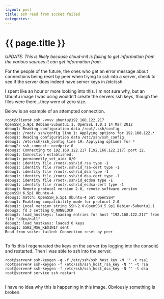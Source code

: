 ```yaml
---
layout: post
title: ssh read from socket failed
categories: 
---
```


# {{ page.title }}

_UPDATE: This is likely because cloud-init is failing to get information from the various sources it can get information from._

For the people of the future, the ones who get an error message about connections being reset by peer when trying to ssh into a server, check to see if the server does indeed have server keys in /etc/ssh. 

I spent like an hour or more looking into this. I'm not sure why, but an Ubuntu image I was using wouldn't create the servers ssh keys, though the files were there...they were of zero size.

Below is an example of an attempted connection.

<pre>
<code>root@client# ssh -vvvv ubuntu@192.168.122.217
OpenSSH_5.9p1 Debian-5ubuntu1.1, OpenSSL 1.0.1 14 Mar 2012
debug1: Reading configuration data /root/.ssh/config
debug1: /root/.ssh/config line 1: Applying options for 192.168.122.*
debug1: Reading configuration data /etc/ssh/ssh_config
debug1: /etc/ssh/ssh_config line 19: Applying options for *
debug2: ssh_connect: needpriv 0
debug1: Connecting to 192.168.122.217 [192.168.122.217] port 22.
debug1: Connection established.
debug1: permanently_set_uid: 0/0
debug1: identity file /root/.ssh/id_rsa type -1
debug1: identity file /root/.ssh/id_rsa-cert type -1
debug1: identity file /root/.ssh/id_dsa type -1
debug1: identity file /root/.ssh/id_dsa-cert type -1
debug1: identity file /root/.ssh/id_ecdsa type -1
debug1: identity file /root/.ssh/id_ecdsa-cert type -1
debug1: Remote protocol version 2.0, remote software version OpenSSH_6.5p1 Ubuntu-4
debug1: match: OpenSSH_6.5p1 Ubuntu-4 pat OpenSSH*
debug1: Enabling compatibility mode for protocol 2.0
debug1: Local version string SSH-2.0-OpenSSH_5.9p1 Debian-5ubuntu1.1
debug2: fd 3 setting O_NONBLOCK
debug3: load_hostkeys: loading entries for host "192.168.122.217" from file "/dev/null"
debug3: load_hostkeys: loaded 0 keys
debug1: SSH2_MSG_KEXINIT sent
Read from socket failed: Connection reset by peer
</code>
</pre>

To fix this I regenerated the keys on the server (by logging into the console) and restarted. Then I was able to ssh into the server.

<pre>
<code>root@server# ssh-keygen -q -f /etc/ssh/ssh_host_key -N '' -t rsa1
root@server# ssh-keygen -f /etc/ssh/ssh_host_rsa_key -N '' -t rsa
root@server# ssh-keygen -f /etc/ssh/ssh_host_dsa_key -N '' -t dsa
root@server# service ssh restart
</code>
</pre>

I have no idea why this is happening in this image. Obviously something is broken.
